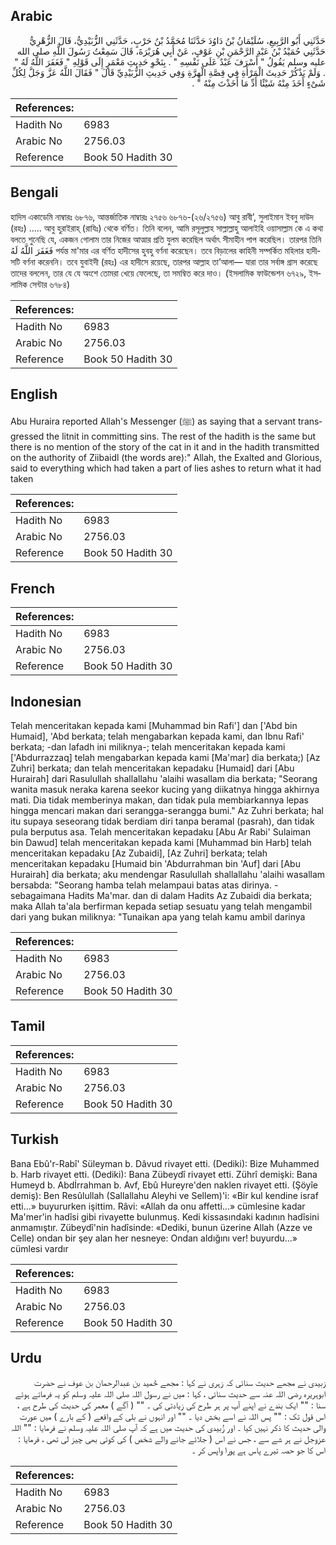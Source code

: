 ## Arabic


<div dir="rtl" lang="ar" style={{fontSize:'larger',backgroundColor:'#f8f9fa',padding:20}}>
حَدَّثَنِي أَبُو الرَّبِيعِ، سُلَيْمَانُ بْنُ دَاوُدَ حَدَّثَنَا مُحَمَّدُ بْنُ حَرْبٍ، حَدَّثَنِي الزُّبَيْدِيُّ، قَالَ الزُّهْرِيُّ حَدَّثَنِي حُمَيْدُ بْنُ عَبْدِ الرَّحْمَنِ بْنِ عَوْفٍ، عَنْ أَبِي هُرَيْرَةَ، قَالَ سَمِعْتُ رَسُولَ اللَّهِ صلى الله عليه وسلم يَقُولُ ‏"‏ أَسْرَفَ عَبْدٌ عَلَى نَفْسِهِ ‏"‏ ‏.‏ بِنَحْوِ حَدِيثِ مَعْمَرٍ إِلَى قَوْلِهِ ‏"‏ فَغَفَرَ اللَّهُ لَهُ ‏"‏ ‏.‏ وَلَمْ يَذْكُرْ حَدِيثَ الْمَرْأَةِ فِي قِصَّةِ الْهِرَّةِ وَفِي حَدِيثِ الزُّبَيْدِيِّ قَالَ ‏"‏ فَقَالَ اللَّهُ عَزَّ وَجَلَّ لِكُلِّ شَىْءٍ أَخَذَ مِنْهُ شَيْئًا أَدِّ مَا أَخَذْتَ مِنْهُ ‏"‏ ‏.‏
</div>
<div style={{backgroundColor:'#f8f9fa',padding:20, marginBottom: 10}}><table> <thead> <tr> <th>References:</th> <th></th> </tr> </thead> <tbody><tr><td>Hadith No</td><td>6983</td></tr><tr><td>Arabic No</td><td>2756.03</td></tr><tr><td>Reference</td><td>Book 50 Hadith 30</td></tr></tbody></table></div>

## Bengali


<div dir="ltr" lang="bn" style={{fontSize:'larger',backgroundColor:'#f8f9fa',padding:20}}>
হাদিস একাডেমি নাম্বারঃ ৬৮৭৬, আন্তর্জাতিক নাম্বারঃ ২৭৫৬ ৬৮৭৬-(২৬/২৭৫৬) আবু রাবী’, সুলাইমান ইবনু দাউদ (রহঃ) ..... আবু হুরাইরাহ্ (রাযিঃ) থেকে বর্ণিত। তিনি বলেন, আমি রসূলুল্লাহ সাল্লাল্লাহু আলাইহি ওয়াসাল্লাম কে এ কথা বলতে শুনেছি যে, একজন গোলাম তার নিজের আত্মার প্রতি যুলম করেছিল অর্থাৎ সীমাহীন পাপ করেছিল। তারপর তিনি فَغَفَرَ اللَّهُ لَهُ পর্যন্ত মা'মার এর বর্ণিত হাদীসের হুবহু বর্ণনা করেছেন। তবে বিড়ালের কাহিনী সম্পর্কিত মহিলার হাদীসটি বর্ণনা করেননি। তবে যুবাইদী (রহঃ) এর হাদীসে রয়েছে, তারপর আল্লাহ তা’আলা— যারা তার সর্বাঙ্গ গ্রাস করেছে তাদের বললেন, তার যে যে অংশে তোমরা খেয়ে ফেলেছে, তা সমম্বিত করে দাও। (ইসলামিক ফাউন্ডেশন ৬৭২৯, ইসলামিক সেন্টার ৬৭৮৪)
</div>
<div style={{backgroundColor:'#f8f9fa',padding:20, marginBottom: 10}}><table> <thead> <tr> <th>References:</th> <th></th> </tr> </thead> <tbody><tr><td>Hadith No</td><td>6983</td></tr><tr><td>Arabic No</td><td>2756.03</td></tr><tr><td>Reference</td><td>Book 50 Hadith 30</td></tr></tbody></table></div>

## English


<div dir="ltr" lang="en" style={{fontSize:'larger',backgroundColor:'#f8f9fa',padding:20}}>
Abu Huraira reported Allah's Messenger (ﷺ) as saying that a servant transgressed the litnit in committing sins. The rest of the hadith is the same but there is no mention of the story of the cat in it and in the hadith transmitted on the authority of Ziibaidl (the words are):" Allah, the Exalted and Glorious, said to everything which had taken a part of lies ashes to return what it had taken
</div>
<div style={{backgroundColor:'#f8f9fa',padding:20, marginBottom: 10}}><table> <thead> <tr> <th>References:</th> <th></th> </tr> </thead> <tbody><tr><td>Hadith No</td><td>6983</td></tr><tr><td>Arabic No</td><td>2756.03</td></tr><tr><td>Reference</td><td>Book 50 Hadith 30</td></tr></tbody></table></div>

## French


<div dir="ltr" lang="fr" style={{fontSize:'larger',backgroundColor:'#f8f9fa',padding:20}}>

</div>
<div style={{backgroundColor:'#f8f9fa',padding:20, marginBottom: 10}}><table> <thead> <tr> <th>References:</th> <th></th> </tr> </thead> <tbody><tr><td>Hadith No</td><td>6983</td></tr><tr><td>Arabic No</td><td>2756.03</td></tr><tr><td>Reference</td><td>Book 50 Hadith 30</td></tr></tbody></table></div>

## Indonesian


<div dir="ltr" lang="id" style={{fontSize:'larger',backgroundColor:'#f8f9fa',padding:20}}>
Telah menceritakan kepada kami [Muhammad bin Rafi'] dan ['Abd bin Humaid], 'Abd berkata; telah mengabarkan kepada kami, dan Ibnu Rafi' berkata; -dan lafadh ini miliknya-; telah menceritakan kepada kami ['Abdurrazzaq] telah mengabarkan kepada kami [Ma'mar] dia berkata;) [Az Zuhri] berkata; dan telah menceritakan kepadaku [Humaid] dari [Abu Hurairah] dari Rasulullah shallallahu 'alaihi wasallam dia berkata; "Seorang wanita masuk neraka karena seekor kucing yang diikatnya hingga akhirnya mati. Dia tidak memberinya makan, dan tidak pula membiarkannya lepas hingga mencari makan dari serangga-serangga bumi." Az Zuhri berkata; hal itu supaya seseorang tidak berdiam diri tanpa beramal (pasrah), dan tidak pula berputus asa. Telah menceritakan kepadaku [Abu Ar Rabi' Sulaiman bin Dawud] telah menceritakan kepada kami [Muhammad bin Harb] telah menceritakan kepadaku [Az Zubaidi], [Az Zuhri] berkata; telah menceritakan kepadaku [Humaid bin 'Abdurrahman bin 'Auf] dari [Abu Hurairah] dia berkata; aku mendengar Rasulullah shallallahu 'alaihi wasallam bersabda: "Seorang hamba telah melampaui batas atas dirinya. -sebagaimana Hadits Ma'mar. dan di dalam Hadits Az Zubaidi dia berkata; maka Allah ta'ala berfirman kepada setiap sesuatu yang telah mengambil dari yang bukan miliknya: "Tunaikan apa yang telah kamu ambil darinya
</div>
<div style={{backgroundColor:'#f8f9fa',padding:20, marginBottom: 10}}><table> <thead> <tr> <th>References:</th> <th></th> </tr> </thead> <tbody><tr><td>Hadith No</td><td>6983</td></tr><tr><td>Arabic No</td><td>2756.03</td></tr><tr><td>Reference</td><td>Book 50 Hadith 30</td></tr></tbody></table></div>

## Tamil


<div dir="ltr" lang="ta" style={{fontSize:'larger',backgroundColor:'#f8f9fa',padding:20}}>

</div>
<div style={{backgroundColor:'#f8f9fa',padding:20, marginBottom: 10}}><table> <thead> <tr> <th>References:</th> <th></th> </tr> </thead> <tbody><tr><td>Hadith No</td><td>6983</td></tr><tr><td>Arabic No</td><td>2756.03</td></tr><tr><td>Reference</td><td>Book 50 Hadith 30</td></tr></tbody></table></div>

## Turkish


<div dir="ltr" lang="tr" style={{fontSize:'larger',backgroundColor:'#f8f9fa',padding:20}}>
Bana Ebû'r-Rabî' Süleyman b. Dâvud rivayet etti. (Dediki): Bize Muhammed b. Harb rivayet etti. (Dediki): Bana Zübeydî rivayet etti. Zührî demişki: Bana Humeyd b. Abdİrrahman b. Avf, Ebû Hureyre'den naklen rivayet etti. (Şöyîe demiş): Ben Resûlullah (Sallallahu Aleyhi ve Sellem)'i: «Bir kul kendine israf etti...» buyururken işittim. Râvi: «Allah da onu affetti...» cümlesine kadar Ma'mer'in hadîsi gibi rivayette bulunmuş. Kedi kissasındaki kadının hadîsini anmamıştır. Zübeydî'nin hadîsinde: «Dediki, bunun üzerine Allah (Azze ve Celle) ondan bir şey alan her nesneye: Ondan aldığını ver! buyurdu...» cümlesi vardır
</div>
<div style={{backgroundColor:'#f8f9fa',padding:20, marginBottom: 10}}><table> <thead> <tr> <th>References:</th> <th></th> </tr> </thead> <tbody><tr><td>Hadith No</td><td>6983</td></tr><tr><td>Arabic No</td><td>2756.03</td></tr><tr><td>Reference</td><td>Book 50 Hadith 30</td></tr></tbody></table></div>

## Urdu


<div dir="rtl" lang="ur" style={{fontSize:'larger',backgroundColor:'#f8f9fa',padding:20}}>
زبیدی نے مجھے حدیث سنائی کہ زہری نے کہا : مجھے حُمید بن عبدالرحمان بن عوف نے حضرت ابوہریرہ رضی اللہ عنہ سے حدیث سنائی ، کہا : میں نے رسول اللہ صلی اللہ علیہ وسلم کو یہ فرماتے ہوئے سنا : "" ایک بندے نے اپنے آپ پر ہر طرح کی زیادتی کی ۔ "" ( آگے ) معمر کی حدیث کی طرح ہے ، اس قول تک : "" پس اللہ نے اسے بخش دیا ۔ "" اور انہوں نے بلی کے واقعے ( کے بارے ) میں عورت والی حدیث کا ذکر نہیں کیا ۔ اور زُبیدی کی حدیث میں ہے کہ آپ صلی اللہ علیہ وسلم نے فرمایا : "" اللہ عزوجل نے ہر شے سے ، جس نے اس ( جلائے جانے والے شخص ) کی کوئی بھی چیز لی تھی ، فرمایا : اس کا جو حصہ تیرے پاس ہے پورا واپس کر ۔
</div>
<div style={{backgroundColor:'#f8f9fa',padding:20, marginBottom: 10}}><table> <thead> <tr> <th>References:</th> <th></th> </tr> </thead> <tbody><tr><td>Hadith No</td><td>6983</td></tr><tr><td>Arabic No</td><td>2756.03</td></tr><tr><td>Reference</td><td>Book 50 Hadith 30</td></tr></tbody></table></div>